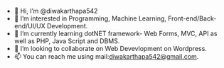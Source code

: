 - 👋 Hi, I’m @diwakarthapa542
- 👀 I’m interested in Programming, Machine Learning, Front-end/Back-end/UI/UX Development.
- 🌱 I’m currently learning dotNET framework- Web Forms, MVC, API as well as PHP, Java Script and DBMS.
- 💞️ I’m looking to collaborate on Web Devevlopment on Wordpress.
- 📫 You can reach me using mail:diwakarthapa542@gmail.com.

<!---
diwakarthapa542/diwakarthapa542 is a ✨ special ✨ repository because its `README.md` (this file) appears on your GitHub profile.
You can click the Preview link to take a look at your changes.
--->
